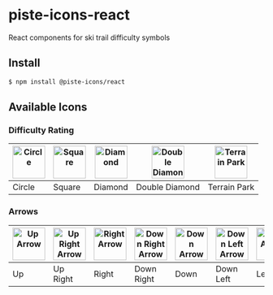 # piste-icons-react

React components for ski trail difficulty symbols

## Install

```bash
$ npm install @piste-icons/react
```

## Available Icons

### Difficulty Rating

| <img alt="Circle" src="https://kirkeaton.ca/piste-icons-svg/circle.svg" width="64px"> | <img alt="Square" src="https://kirkeaton.ca/piste-icons-svg/square.svg" width="64px"> | <img alt="Diamond" src="https://kirkeaton.ca/piste-icons-svg/diamond.svg" width="64px"> | <img alt="Double Diamond" src="https://kirkeaton.ca/piste-icons-svg/double_diamond.svg" width="64px"> | <img alt="Terrain Park" src="https://kirkeaton.ca/piste-icons-svg/terrain_park.svg" width="64px"> |
| - | - | - | - | - |
| Circle | Square | Diamond | Double Diamond | Terrain Park |

### Arrows

| <img alt="Up Arrow" src="https://kirkeaton.ca/piste-icons-svg/arrow_up.svg" width="64px"> | <img alt="Up Right Arrow" src="https://kirkeaton.ca/piste-icons-svg/arrow_up_right.svg" width="64px"> | <img alt="Right Arrow" src="https://kirkeaton.ca/piste-icons-svg/arrow_right.svg" width="64px"> | <img alt="Down Right Arrow" src="https://kirkeaton.ca/piste-icons-svg/arrow_down_right.svg" width="64px"> | <img alt="Down Arrow" src="https://kirkeaton.ca/piste-icons-svg/arrow_down.svg" width="64px"> | <img alt="Down Left Arrow" src="https://kirkeaton.ca/piste-icons-svg/arrow_down_left.svg" width="64px"> | <img alt="Left Arrow" src="https://kirkeaton.ca/piste-icons-svg/arrow_left.svg" width="64px"> | <img alt="Up Left Arrow" src="https://kirkeaton.ca/piste-icons-svg/arrow_up_left.svg" width="64px"> |
| - | - | - | - | - | - | - | - |
| Up | Up Right | Right | Down Right | Down | Down Left | Left | Up Left |
